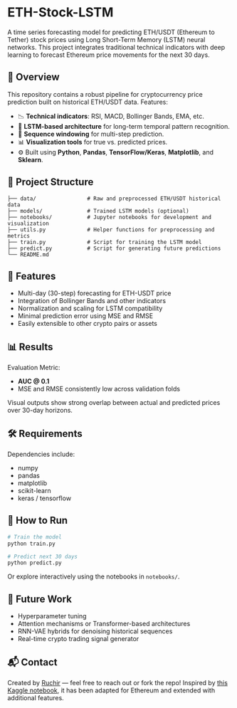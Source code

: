 # ETH-Stock-LSTM

A time series forecasting model for predicting ETH/USDT (Ethereum to Tether) stock prices using Long Short-Term Memory (LSTM) neural networks. This project integrates traditional technical indicators with deep learning to forecast Ethereum price movements for the next 30 days.

## 📌 Overview

This repository contains a robust pipeline for cryptocurrency price prediction built on historical ETH/USDT data. Features:

- 📉 **Technical indicators**: RSI, MACD, Bollinger Bands, EMA, etc.
- 🧠 **LSTM-based architecture** for long-term temporal pattern recognition.
- 🔄 **Sequence windowing** for multi-step prediction.
- 📊 **Visualization tools** for true vs. predicted prices.
- ⚙️ Built using **Python**, **Pandas**, **TensorFlow/Keras**, **Matplotlib**, and **Sklearn**.

## 📁 Project Structure

```
├── data/                # Raw and preprocessed ETH/USDT historical data
├── models/              # Trained LSTM models (optional)
├── notebooks/           # Jupyter notebooks for development and visualization
├── utils.py             # Helper functions for preprocessing and metrics
├── train.py             # Script for training the LSTM model
├── predict.py           # Script for generating future predictions
└── README.md
```

## 🚀 Features

- Multi-day (30-step) forecasting for ETH-USDT price
- Integration of Bollinger Bands and other indicators
- Normalization and scaling for LSTM compatibility
- Minimal prediction error using MSE and RMSE
- Easily extensible to other crypto pairs or assets

## 📊 Results

Evaluation Metric:  
- **AUC @ 0.1**  
- MSE and RMSE consistently low across validation folds

Visual outputs show strong overlap between actual and predicted prices over 30-day horizons.

## 🛠️ Requirements

Dependencies include:
- numpy
- pandas
- matplotlib
- scikit-learn
- keras / tensorflow

## 🧪 How to Run

```bash
# Train the model
python train.py

# Predict next 30 days
python predict.py
```

Or explore interactively using the notebooks in `notebooks/`.

## 🧠 Future Work

- Hyperparameter tuning
- Attention mechanisms or Transformer-based architectures
- RNN-VAE hybrids for denoising historical sequences
- Real-time crypto trading signal generator

## 📬 Contact

Created by [Ruchir](https://github.com/Ruchir-r) — feel free to reach out or fork the repo!
Inspired by [this Kaggle notebook](https://www.kaggle.com/code/imtkaggleteam/finance-forecasting-xrpusdt-lstm), it has been adapted for Ethereum and extended with additional features.
